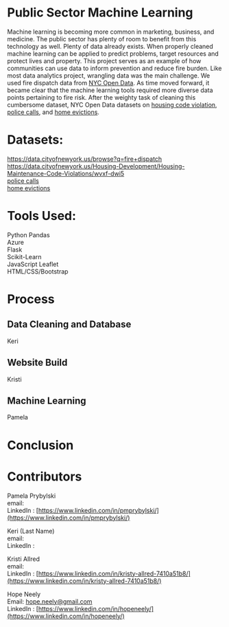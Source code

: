 # Public Sector Machine Learning

Machine learning is becoming more common in marketing, business, and medicine. The public sector has plenty of room to benefit from this technology as well. Plenty of data already exists. When properly cleaned machine learning can be applied to predict problems, target resources and protect lives and property. This project serves as an example of how communities can use data to inform prevention and reduce fire burden. Like most data analytics project, wrangling data was the main challenge. We used fire dispatch data from [NYC Open Data](https://data.cityofnewyork.us/browse?q=fire+dispatch). As time moved forward, it became clear that the machine learning tools required more diverse data points pertaining to fire risk. After the weighty task of cleaning this cumbersome dataset, NYC Open Data datasets on [housing code violation](https://data.cityofnewyork.us/Housing-Development/Housing-Maintenance-Code-Violations/wvxf-dwi5), [police calls](addLink), and [home evictions](addLink).  

# Datasets:

https://data.cityofnewyork.us/browse?q=fire+dispatch<br>
https://data.cityofnewyork.us/Housing-Development/Housing-Maintenance-Code-Violations/wvxf-dwi5<br>
[police calls](addLink)<br>
[home evictions](addLink)<br>

# Tools Used: 
Python Pandas<br>
Azure<br>
Flask<br>
Scikit-Learn<br>
JavaScript Leaflet<br>
HTML/CSS/Bootstrap<br>

# Process

## Data Cleaning and Database
Keri
## Website Build
Kristi
## Machine Learning
Pamela


# Conclusion

# Contributors
Pamela Prybylski</strong><br>
email: []()<br> 
LinkedIn : [https://www.linkedin.com/in/pmprybylski/](https://www.linkedin.com/in/pmprybylski/)<br>

Keri (Last Name)</strong><br>
email: []()<br> 
LinkedIn : []()<br>

Kristi Allred</strong><br>
email: []()<br> 
LinkedIn : [https://www.linkedin.com/in/kristy-allred-7410a51b8/](https://www.linkedin.com/in/kristy-allred-7410a51b8/)<br>

Hope Neely</strong><br>
Email: [hope.neely@gmail.com](hope.neely@gmail.com)<br>
LinkedIn : [https://www.linkedin.com/in/hopeneely/](https://www.linkedin.com/in/hopeneely/)